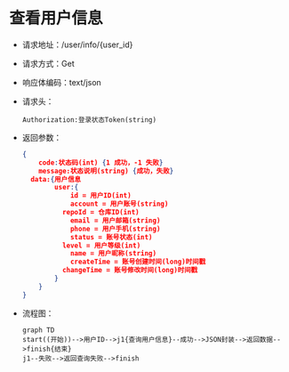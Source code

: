 # 查看用户信息

- 请求地址：/user/info/{user_id}

- 请求方式：Get

- 响应体编码：text/json

- 请求头：

  ```text
  Authorization:登录状态Token(string)
  ```

- 返回参数：

  ```json
  {
      code:状态码(int) {1 成功，-1 失败}
      message:状态说明(string) {成功，失败}
  	data:{用户信息
          user:{
              id = 用户ID(int)
              account = 用户账号(string)
  			repoId = 仓库ID(int)
              email = 用户邮箱(string)
              phone = 用户手机(string)
              status = 账号状态(int)
  			level = 用户等级(int)
              name = 用户昵称(string)
              createTime = 账号创建时间(long)时间戳
  			changeTime = 账号修改时间(long)时间戳
          }
      }
  }
  ```

- 流程图：

  ```mermaid
  graph TD
  start((开始))-->用户ID-->j1{查询用户信息}--成功-->JSON封装-->返回数据-->finish{结束}
  j1--失败-->返回查询失败-->finish
  ```

  



